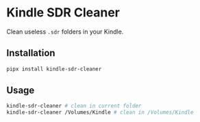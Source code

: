 # Kindle SDR Cleaner

Clean useless `.sdr` folders in your Kindle.

## Installation

```bash
pipx install kindle-sdr-cleaner
```

## Usage

```bash
kindle-sdr-cleaner # clean in current folder
kindle-sdr-cleaner /Volumes/Kindle # clean in /Volumes/Kindle
```
